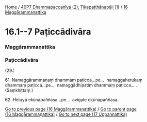 
[Home](/) / [40P7 Dhammapaccanīya (2), Tikapaṭṭhānapāḷi (1)](../../40P7.md) / [16 Maggārammaṇattika](../16.md)

# 16.1--7 Paṭiccādivāra

### Maggārammaṇattika

### Paṭiccādivāra

(29.)

61\. Namaggārammaṇaṃ dhammaṃ paṭicca…pe…  namaggahetukaṃ dhammaṃ paṭicca…pe…  namaggādhipatiṃ dhammaṃ paṭicca… . (Saṃkhittaṃ.)

62\. Hetuyā ekūnapaññāsa…pe…  avigate ekūnapaññāsa.

[Go to previous page (16 Maggārammaṇattika)](../16.md) / [Go to parent page (16 Maggārammaṇattika)](../16.md) / [Go to next page (17 Uppannattika)](../17.md)



